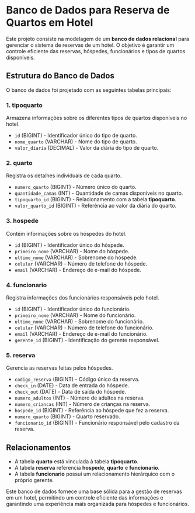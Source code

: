# Banco de Dados para Reserva de Quartos em Hotel

Este projeto consiste na modelagem de um **banco de dados relacional** para gerenciar o sistema de reservas de um hotel. O objetivo é garantir um controle eficiente das reservas, hóspedes, funcionários e tipos de quartos disponíveis.

## Estrutura do Banco de Dados

O banco de dados foi projetado com as seguintes tabelas principais:

### 1. **tipoquarto**
Armazena informações sobre os diferentes tipos de quartos disponíveis no hotel.
- `id` (BIGINT) - Identificador único do tipo de quarto.
- `nome_quarto` (VARCHAR) - Nome do tipo de quarto.
- `valor_diaria` (DECIMAL) - Valor da diária do tipo de quarto.

### 2. **quarto**
Registra os detalhes individuais de cada quarto.
- `numero_quarto` (BIGINT) - Número único do quarto.
- `quantidade_camas` (INT) - Quantidade de camas disponíveis no quarto.
- `tipoquarto_id` (BIGINT) - Relacionamento com a tabela **tipoquarto**.
- `valor_quarto_id` (BIGINT) - Referência ao valor da diária do quarto.

### 3. **hospede**
Contém informações sobre os hóspedes do hotel.
- `id` (BIGINT) - Identificador único do hóspede.
- `primeiro_nome` (VARCHAR) - Nome do hóspede.
- `ultimo_nome` (VARCHAR) - Sobrenome do hóspede.
- `celular` (VARCHAR) - Número de telefone do hóspede.
- `email` (VARCHAR) - Endereço de e-mail do hóspede.

### 4. **funcionario**
Registra informações dos funcionários responsáveis pelo hotel.
- `id` (BIGINT) - Identificador único do funcionário.
- `primeiro_nome` (VARCHAR) - Nome do funcionário.
- `ultimo_nome` (VARCHAR) - Sobrenome do funcionário.
- `celular` (VARCHAR) - Número de telefone do funcionário.
- `email` (VARCHAR) - Endereço de e-mail do funcionário.
- `gerente_id` (BIGINT) - Identificação do gerente responsável.

### 5. **reserva**
Gerencia as reservas feitas pelos hóspedes.
- `codigo_reserva` (BIGINT) - Código único da reserva.
- `check_in` (DATE) - Data de entrada do hóspede.
- `check_out` (DATE) - Data de saída do hóspede.
- `numero_adultos` (INT) - Número de adultos na reserva.
- `numero_criancas` (INT) - Número de crianças na reserva.
- `hospede_id` (BIGINT) - Referência ao hóspede que fez a reserva.
- `numero_quarto` (BIGINT) - Quarto reservado.
- `funcionario_id` (BIGINT) - Funcionário responsável pelo cadastro da reserva.

## Relacionamentos
- A tabela **quarto** está vinculada à tabela **tipoquarto**.
- A tabela **reserva** referencia **hospede**, **quarto** e **funcionario**.
- A tabela **funcionario** possui um relacionamento hierárquico com o próprio gerente.

Este banco de dados fornece uma base sólida para a gestão de reservas em um hotel, permitindo um controle eficiente das informações e garantindo uma experiência mais organizada para hóspedes e funcionários.
